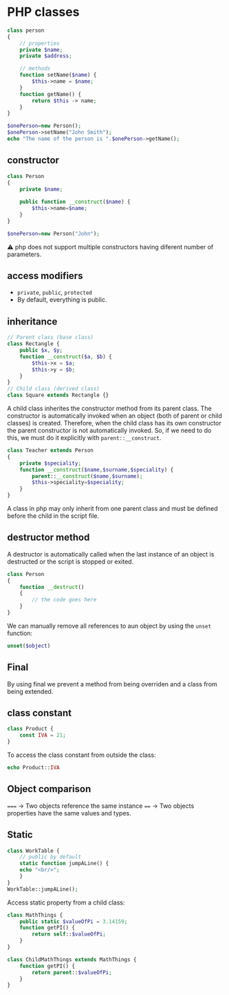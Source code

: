 # PHP classes

```php
class person
{
    // properties
    private $name;
    private $address;

    // methods
    function setName($name) {
        $this->name = $name;
    }
    function getName() {
        return $this -> name;
    }
}

$onePerson=new Person();
$onePerson->setName("John Smith");
echo "The name of the person is ".$onePerson->getName();
```

## constructor

```php
class Person
{
    private $name;
    
    public function __construct($name) {
        $this->name=$name;
    }
}

$onePerson=new Person("John");
```

⚠️ php does not support multiple constructors having diferent number of parameters.

## access modifiers

- `private`, `public`, `protected` 
- By default, everything is public.

## inheritance

```php
// Parent class (base class)
class Rectangle {
    public $x, $y;
    function __construct($a, $b) {
        $this->x = $a;
        $this->y = $b;
    }
}
// Child class (derived class)
class Square extends Rectangle {}
```

A child class inherites the constructor method from its parent class. The constructor is automatically invoked when an object (both of parent or child classes) is created. Therefore, when the child class has its own constructor the parent constructor is not automatically invoked. So, if we need to do this, we must do it explicitly with `parent::__construct`.

```php
class Teacher extends Person
{
    private $speciality;
    function __construct($name,$surname,$speciality) {
        parent::__construct($name,$surname);
        $this->speciality=$speciality;
    }
}
```

A class in php may only inherit from one parent class and must be defined before the child in the script file.

## destructor method

A destructor is automatically called when the last instance of an object is destructed or the script is stopped or exited.

```php
class Person
{
    function __destruct()
    {
        // the code goes here
    }
}
```

We can manually remove all references to aun object by using the `unset` function:

```php
unset($object)
```

## Final

By using final we prevent a method from being overriden and a class from being extended.

## class constant

```php
class Product {
    const IVA = 21;
}
```

To access the class constant from outside the class:

```php
echo Product::IVA
```

## Object comparison

`===` -> Two objects reference the same instance
`==` -> Two objects properties have the same values and types.

## Static

```php
class WorkTable {
    // public by default
    static function jumpALine() {
    echo "<br/>";
    }
}
WorkTable::jumpALine();
```

Access static property from a child class:

```php
class MathThings {
    public static $valueOfPi = 3.14159;
    function getPI() {
        return self::$valueOfPi;
    }
}

class ChildMathThings extends MathThings {
    function getPI() {
        return parent::$valueOfPi;
    }
}
```

